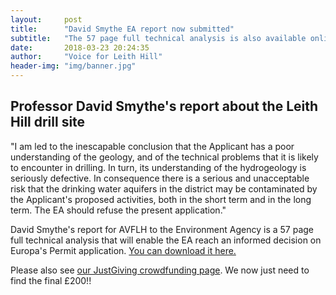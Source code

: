 ```yaml
---
layout:     post
title:      "David Smythe EA report now submitted"
subtitle:   "The 57 page full technical analysis is also available online"
date:       2018-03-23 20:24:35
author:     "Voice for Leith Hill"
header-img: "img/banner.jpg"
---
```


## Professor David Smythe's report about the Leith Hill drill site

"I am led to the inescapable conclusion that the Applicant has a poor understanding of the geology, and of the technical problems that it is likely to encounter in drilling. In turn, its understanding of the hydrogeology is seriously defective. In consequence there is a serious and unacceptable risk that the drinking water aquifers in the district may be contaminated by the Applicant's proposed activities, both in the short term and in the long term. The EA should refuse the present application."

David Smythe's report for AVFLH to the Environment Agency is a 57 page full technical analysis that will enable the EA reach an informed decision on Europa's Permit application. [You can download it here.](/rescources/Smythe-EA-Europa-Consultation-Submission-v1_3r.pdf)

Please also see [our JustGiving crowdfunding page](https://www.justgiving.com/crowdfunding/voiceforleithhill). We now just need to find the final £200!!